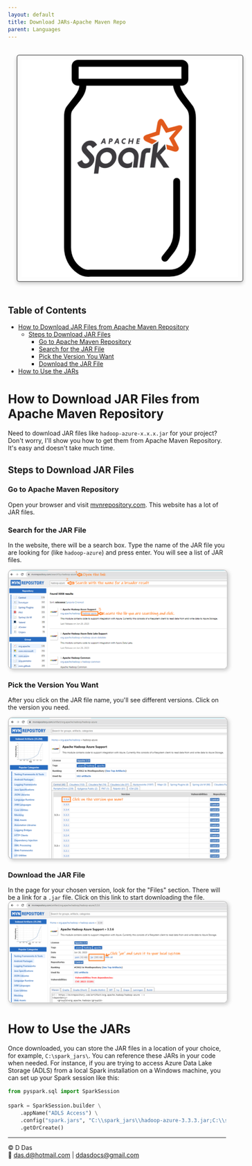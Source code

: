 ```yaml
---
layout: default
title: Download JARs-Apache Maven Repo
parent: Languages
---
```



<img src="images/175533.png" alt="alt text" style="
    border: 2px solid gray;
    border-radius: 6px;
    box-shadow: 0px 4px 8px rgba(0, 0, 0, 0.2);
    margin: 20px;
    padding: 10px;
    width: 500px; /* Maintain aspect ratio */
    height: 500px; /* Maintain aspect ratio */
    transition: transform 0.2s;
"/>

## Table of Contents
- [How to Download JAR Files from Apache Maven Repository](#how-to-download-jar-files-from-apache-maven-repository)
  - [Steps to Download JAR Files](#steps-to-download-jar-files)
    - [Go to Apache Maven Repository](#go-to-apache-maven-repository)
    - [Search for the JAR File](#search-for-the-jar-file)
    - [Pick the Version You Want](#pick-the-version-you-want)
    - [Download the JAR File](#download-the-jar-file)
- [How to Use the JARs](#how-to-use-the-jars)


# How to Download JAR Files from Apache Maven Repository

Need to download JAR files like `hadoop-azure-x.x.x.jar` for your project? Don't worry, I'll show you how to get them from Apache Maven Repository. It's easy and doesn't take much time.

## Steps to Download JAR Files

### Go to Apache Maven Repository
Open your browser and visit [mvnrepository.com](https://mvnrepository.com/). This website has a lot of JAR files.

### Search for the JAR File
In the website, there will be a search box. Type the name of the JAR file you are looking for (like `hadoop-azure`) and press enter. You will see a list of JAR files.

<img src="images\adsdsad33.png" alt="Warehouse Directory" style="border: 2px solid #ccc; box-shadow: 3px 3px 8px rgba(0, 0, 0, 0.2); border-radius: 10px;">

### Pick the Version You Want
After you click on the JAR file name, you'll see different versions. Click on the version you need.

<img src="images\73283838.png" alt="Warehouse Directory" style="border: 2px solid #ccc; box-shadow: 3px 3px 8px rgba(0, 0, 0, 0.2); border-radius: 10px;">

### Download the JAR File
In the page for your chosen version, look for the "Files" section. There will be a link for a `.jar` file. Click on this link to start downloading the file.
   <img src="images\920289348.png" alt="Warehouse Directory" style="border: 2px solid #ccc; box-shadow: 3px 3px 8px rgba(0, 0, 0, 0.2); border-radius: 10px;">

# How to Use the JARs
Once downloaded, you can store the JAR files in a location of your choice, for example, `C:\spark_jars\`. You can reference these JARs in your code when needed. For instance, if you are trying to access Azure Data Lake Storage (ADLS) from a local Spark installation on a Windows machine, you can set up your Spark session like this:

```python
from pyspark.sql import SparkSession

spark = SparkSession.builder \
    .appName("ADLS Access") \
    .config("spark.jars", "C:\\spark_jars\\hadoop-azure-3.3.3.jar;C:\\spark_jars\\hadoop-azure-datalake-3.3.3.jar;C:\\spark_jars\\hadoop-common-3.3.3.jar") \
    .getOrCreate()
```
---
© D Das  
📧 [das.d@hotmail.com](mailto:das.d@hotmail.com) | [ddasdocs@gmail.com](mailto:ddasdocs@gmail.com)